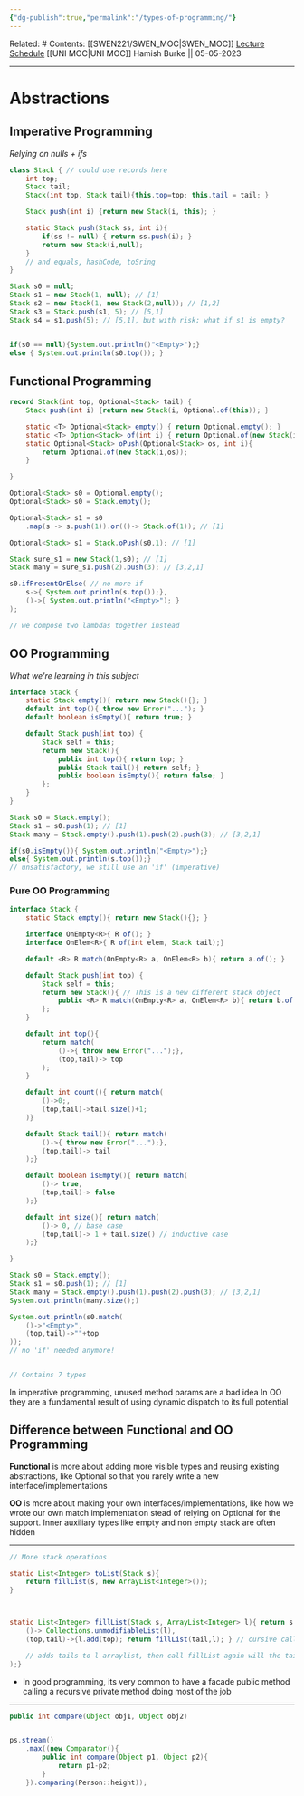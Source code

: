 ```yaml
---
{"dg-publish":true,"permalink":"/types-of-programming/"}
---
```


Related: #
Contents: [[SWEN221/SWEN_MOC\|SWEN_MOC]]
[Lecture Schedule](https://ecs.wgtn.ac.nz/Courses/SWEN221_2023T1/LectureSchedule)
[[UNI MOC\|UNI MOC]]
Hamish Burke || 05-05-2023
***

# Abstractions

## Imperative Programming

*Relying on nulls + ifs*

```java
class Stack { // could use records here
	int top;
	Stack tail;
	Stack(int top, Stack tail){this.top=top; this.tail = tail; }

	Stack push(int i) {return new Stack(i, this); }

	static Stack push(Stack ss, int i){
		if(ss != null) { return ss.push(i); }
		return new Stack(i,null);
	}
	// and equals, hashCode, toSring
}

Stack s0 = null; 
Stack s1 = new Stack(1, null); // [1]
Stack s2 = new Stack(1, new Stack(2,null)); // [1,2]
Stack s3 = Stack.push(s1, 5); // [5,1]
Stack s4 = s1.push(5); // [5,1], but with risk; what if s1 is empty?


if(s0 == null){System.out.println()"<Empty>");}
else { System.out.println(s0.top()); }
```

## Functional Programming

```java
record Stack(int top, Optional<Stack> tail) {
	Stack push(int i) {return new Stack(i, Optional.of(this)); }

	static <T> Optional<Stack> empty() { return Optional.empty(); }
	static <T> Option<Stack> of(int i) { return Optional.of(new Stack(i,empty()));}
	static Optional<Stack> oPush(Optional<Stack> os, int i){
		return Optional.of(new Stack(i,os));
	}

}

Optional<Stack> s0 = Optional.empty();
Optional<Stack> s0 = Stack.empty(); 

Optional<Stack> s1 = s0
	.map(s -> s.push(1)).or(()-> Stack.of(1)); // [1]

Optional<Stack> s1 = Stack.oPush(s0,1); // [1]

Stack sure_s1 = new Stack(1,s0); // [1]
Stack many = sure_s1.push(2).push(3); // [3,2,1]

s0.ifPresentOrElse( // no more if
	s->{ System.out.println(s.top());},
	()->{ System.out.println("<Empty>"); }
);

// we compose two lambdas together instead
```

## OO Programming

*What we're learning in this subject*

```java
interface Stack {
	static Stack empty(){ return new Stack(){}; }
	default int top(){ throw new Error("..."); }
	default boolean isEmpty(){ return true; }

	default Stack push(int top) {
		Stack self = this;
		return new Stack(){
			public int top(){ return top; }
			public Stack tail(){ return self; }
			public boolean isEmpty(){ return false; }
		};
	}
}

Stack s0 = Stack.empty();
Stack s1 = s0.push(1); // [1]
Stack many = Stack.empty().push(1).push(2).push(3); // [3,2,1]

if(s0.isEmpty()){ System.out.println("<Empty>");}
else{ System.out.println(s.top());}
// unsatisfactory, we still use an 'if' (imperative)
```

### Pure OO Programming

```java
interface Stack {
	static Stack empty(){ return new Stack(){}; }

	interface OnEmpty<R>{ R of(); }
	interface OnElem<R>{ R of(int elem, Stack tail);}

	default <R> R match(OnEmpty<R> a, OnElem<R> b){ return a.of(); }

	default Stack push(int top) {
		Stack self = this;
		return new Stack(){ // This is a new different stack object
			public <R> R match(OnEmpty<R> a, OnElem<R> b){ return b.of(top,self);}
		};
	}

	default int top(){ 
		return match(
			()->{ throw new Error("...");},
			(top,tail)-> top
		);
	}

	default int count(){ return match(
		()->0;,
		(top,tail)->tail.size()+1;
	)}

	default Stack tail(){ return match(
		()->{ throw new Error("...");},
		(top,tail)-> tail
	);}

	default boolean isEmpty(){ return match(
		()-> true,
		(top,tail)-> false
	);}

	default int size(){ return match(
		()-> 0, // base case
		(top,tail)-> 1 + tail.size() // inductive case
	);}

}

Stack s0 = Stack.empty();
Stack s1 = s0.push(1); // [1]
Stack many = Stack.empty().push(1).push(2).push(3); // [3,2,1]
System.out.println(many.size();)

System.out.println(s0.match(
	()->"<Empty>",
	(top,tail)->""+top
));
// no 'if' needed anymore!


// Contains 7 types
```

In imperative programming, unused method params are a bad idea
In OO they are a fundamental result of using dynamic dispatch to its full potential

## Difference between Functional and OO Programming

**Functional** is more about adding more visible types and reusing existing abstractions, like Optional so that you rarely write a new interface/implementations

**OO** is more about making your own interfaces/implementations, like how we wrote our own match implementation stead of relying on Optional for the support.
Inner auxiliary types like empty and non empty stack are often hidden


***

```java
// More stack operations

static List<Integer> toList(Stack s){
	return fillList(s, new ArrayList<Integer>());
}



static List<Integer> fillList(Stack s, ArrayList<Integer> l){ return s.match(
	()-> Collections.unmodifiableList(l),
	(top,tail)->{l.add(top); return fillList(tail,l); } // cursive call

	// adds tails to l arraylist, then call fillList again will the tail as stack
);}
```

- In good programming, its very common to have a facade public method calling a recursive private method doing most of the job


***

```java
public int compare(Object obj1, Object obj2)
```

```java

ps.stream()
	.max((new Comparator(){
		public int compare(Object p1, Object p2){
			return p1-p2;
		}
	}).comparing(Person::height));
```